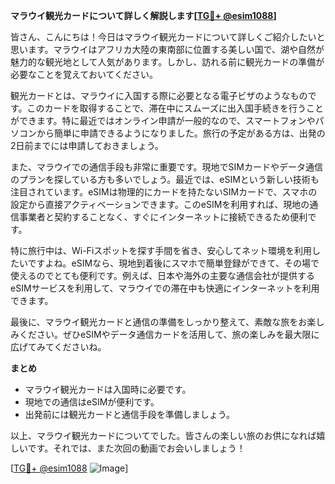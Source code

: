 **マラウイ観光カードについて詳しく解説します[[TG💪+ @esim1088](https://t.me/s/esim1088)]**

皆さん、こんにちは！今日はマラウイ観光カードについて詳しくご紹介したいと思います。マラウイはアフリカ大陸の東南部に位置する美しい国で、湖や自然が魅力的な観光地として人気があります。しかし、訪れる前に観光カードの準備が必要なことを覚えておいてください。

観光カードとは、マラウイに入国する際に必要となる電子ビザのようなものです。このカードを取得することで、滞在中にスムーズに出入国手続きを行うことができます。特に最近ではオンライン申請が一般的なので、スマートフォンやパソコンから簡単に申請できるようになりました。旅行の予定がある方は、出発の2日前までには申請しておきましょう。

また、マラウイでの通信手段も非常に重要です。現地でSIMカードやデータ通信のプランを探している方も多いでしょう。最近では、eSIMという新しい技術も注目されています。eSIMは物理的にカードを持たないSIMカードで、スマホの設定から直接アクティベーションできます。このeSIMを利用すれば、現地の通信事業者と契約することなく、すぐにインターネットに接続できるため便利です。

特に旅行中は、Wi-Fiスポットを探す手間を省き、安心してネット環境を利用したいですよね。eSIMなら、現地到着後にスマホで簡単登録ができて、その場で使えるのでとても便利です。例えば、日本や海外の主要な通信会社が提供するeSIMサービスを利用して、マラウイでの滞在中も快適にインターネットを利用できます。

最後に、マラウイ観光カードと通信の準備をしっかり整えて、素敵な旅をお楽しみください。ぜひeSIMやデータ通信カードを活用して、旅の楽しみを最大限に広げてみてくださいね。

**まとめ**
- マラウイ観光カードは入国時に必要です。
- 現地での通信はeSIMが便利です。
- 出発前には観光カードと通信手段を準備しましょう。

以上、マラウイ観光カードについてでした。皆さんの楽しい旅のお供になれば嬉しいです。それでは、また次回の動画でお会いしましょう！

[[TG💪+ @esim1088](https://t.me/s/esim1088) ![Image](https://i.postimg.cc/Y0z9fWf4/image.png)]